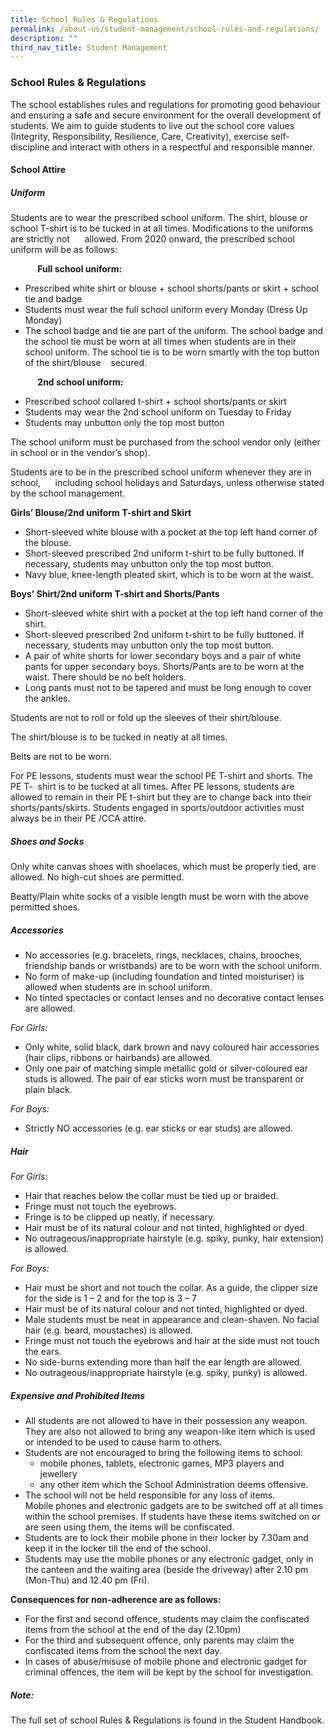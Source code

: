 ```yaml
---
title: School Rules & Regulations
permalink: /about-us/student-management/school-rules-and-regulations/
description: ""
third_nav_title: Student Management
---
```

### **School Rules & Regulations**
The school establishes rules and regulations for promoting good behaviour and ensuring a safe and secure environment for the overall development of students. We aim to guide students to live out the school core values (Integrity, Responsibility, Resilience, Care, Creativity), exercise self-discipline and interact with others in a respectful and responsible manner.

#### **School Attire**
##### **Uniform**
Students are to wear the prescribed school uniform. The shirt, blouse or school T-shirt is to be tucked in at all times. Modifications to the uniforms are strictly not      allowed. From 2020 onward, the prescribed school uniform will be as follows:

           **Full school uniform:**
*   Prescribed white shirt or blouse + school shorts/pants or skirt + school tie and badge
*   Students must wear the full school uniform every Monday (Dress Up Monday)
*   The school badge and tie are part of the uniform. The school badge and the school tie must be worn at all times when students are in their school uniform. The school tie is to be worn smartly with the top button of the shirt/blouse    secured.

           **2nd school uniform:**				 
*   Prescribed school collared t-shirt + school shorts/pants or skirt
*   Students may wear the 2nd school uniform on Tuesday to Friday
*   Students may unbutton only the top most button

The school uniform must be purchased from the school vendor only (either in school or in the vendor’s shop).

Students are to be in the prescribed school uniform whenever they are in school,      including school holidays and Saturdays, unless otherwise stated by the school management.

**Girls’ Blouse/2nd uniform T-shirt and Skirt**

*   Short-sleeved white blouse with a pocket at the top left hand corner of the blouse.
*   Short-sleeved prescribed 2nd uniform t-shirt to be fully buttoned. If necessary, students may unbutton only the top most button.
*   Navy blue, knee-length pleated skirt, which is to be worn at the waist.

**Boys’ Shirt/2nd uniform T-shirt and Shorts/Pants**
*   Short-sleeved white shirt with a pocket at the top left hand corner of the shirt.
*   Short-sleeved prescribed 2nd uniform t-shirt to be fully buttoned. If necessary, students may unbutton only the top most button.
*   A pair of white shorts for lower secondary boys and a pair of white pants for upper secondary boys. Shorts/Pants are to be worn at the waist. There should be no belt holders.
*   Long pants must not to be tapered and must be long enough to cover the ankles.

Students are not to roll or fold up the sleeves of their shirt/blouse.

The shirt/blouse is to be tucked in neatly at all times.

Belts are not to be worn.

For PE lessons, students must wear the school PE T-shirt and shorts. The PE T-  shirt is to be tucked at all times. After PE lessons, students are allowed to remain in their PE t-shirt but they are to change back into their shorts/pants/skirts. Students engaged in sports/outdoor activities must always be in their PE /CCA attire.

##### **Shoes and Socks**
Only white canvas shoes with shoelaces, which must be properly tied, are allowed. No high-cut shoes are permitted.

Beatty/Plain white socks of a visible length must be worn with the above permitted shoes.

##### **Accessories**
*   No accessories (e.g. bracelets, rings, necklaces, chains, brooches, friendship bands or wristbands) are to be worn with the school uniform. 
*   No form of make-up (including foundation and tinted moisturiser) is allowed when students are in school uniform. 
*   No tinted spectacles or contact lenses and no decorative contact lenses are allowed.

_For Girls:_
*   Only white, solid black, dark brown and navy coloured hair accessories (hair clips, ribbons or hairbands) are allowed. 
*   Only one pair of matching simple metallic gold or silver-coloured ear studs is allowed. The pair of ear sticks worn must be transparent or plain black.

_For Boys:_
*   Strictly NO accessories (e.g. ear sticks or ear studs) are allowed.

##### **Hair**
_For Girls:_
*   Hair that reaches below the collar must be tied up or braided. 
*   Fringe must not touch the eyebrows. 
*   Fringe is to be clipped up neatly, if necessary. 
*   Hair must be of its natural colour and not tinted, highlighted or dyed. 
*   No outrageous/inappropriate hairstyle (e.g. spiky, punky, hair extension) is allowed.

_For Boys:_
*   Hair must be short and not touch the collar. As a guide, the clipper size for the side is 1 – 2 and for the top is 3 – 7
*   Hair must be of its natural colour and not tinted, highlighted or dyed. 
*   Male students must be neat in appearance and clean-shaven. No facial hair (e.g. beard, moustaches) is allowed. 
*   Fringe must not touch the eyebrows and hair at the side must not touch the ears. 
*   No side-burns extending more than half the ear length are allowed. 
*   No outrageous/inappropriate hairstyle (e.g. spiky, punky) is allowed.

##### **Expensive and Prohibited Items**
*   All students are not allowed to have in their possession any weapon. They are also not allowed to bring any weapon-like item which is used or intended to be used to cause harm to others. 
*   Students are not encouraged to bring the following items to school: 
    *   mobile phones, tablets, electronic games, MP3 players and jewellery 
    *   any other item which the School Administration deems offensive. 
*   The school will not be held responsible for any loss of items.<br>
Mobile phones and electronic gadgets are to be switched off at all times within the school premises. If students have these items switched on or are seen using them, the items will be confiscated.
*   Students are to lock their mobile phone in their locker by 7.30am and keep it in the locker till the end of the school.
*   Students may use the mobile phones or any electronic gadget, only in the canteen and the waiting area (beside the driveway) after 2.10 pm (Mon-Thu) and 12.40 pm (Fri).

**Consequences for non-adherence are as follows:**
*   For the first and second offence, students may claim the confiscated items from the school at the end of the day (2.10pm)
*   For the third and subsequent offence, only parents may claim the confiscated items from the school the next day.
*   In cases of abuse/misuse of mobile phone and electronic gadget for criminal offences, the item will be kept by the school for investigation.

##### **Note:**
The full set of school Rules & Regulations is found in the Student Handbook.